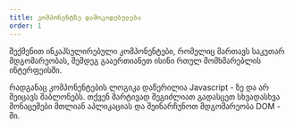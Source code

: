 ```yaml
---
title: კომპონენტზე დამოკიდებულება
order: 1
---
```


შექმენით ინკაპსულირებული კომპონენტები, რომელიც მართავს საკუთარ მდგომარეობას, შემდეგ გააერთიანეთ ისინი რთულ მომხმარებლის ინტერფეისში.

რადგანაც კომპონენტების ლოგიკა დაწერილია Javascript - ზე და არ შეიცავს შაბლონებს. თქვენ მარტივად შეგიძლიათ გადასცეთ სხვადასხვა მონაცემები მთლიან აპლიკაციას და შეინარჩუნოთ მდგომარეობა DOM - ში.

